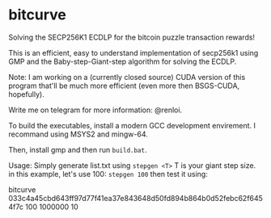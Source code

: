 # bitcurve
Solving the SECP256K1 ECDLP for the bitcoin puzzle transaction rewards!

This is an efficient, easy to understand implementation of secp256k1 using GMP and the Baby-step-Giant-step algorithm for solving the ECDLP.

Note: I am working on a (currently closed source) CUDA version of this program that'll be much more efficient (even more then BSGS-CUDA, hopefully).

Write me on telegram for more information: @renloi.

To build the executables, install a modern GCC development envirement.
I recommand using MSYS2 and mingw-64.

Then, install gmp and then run `build.bat`. 

Usage: 
Simply generate list.txt using
`stepgen <T>` 
T is your giant step size. in this example, let's use 100:
`stepgen 100`
then test it using:

 bitcurve 033c4a45cbd643ff97d77f41ea37e843648d50fd894b864b0d52febc62f6454f7c 100 1000000 10
